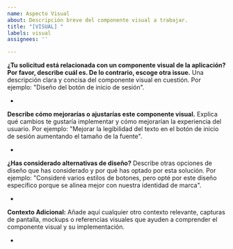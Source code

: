 ```yaml
---
name: Aspecto Visual
about: Descripción breve del componente visual a trabajar.
title: "[VISUAL] "
labels: visual
assignees: ''

---
```


**¿Tu solicitud está relacionada con un componente visual de la aplicación? Por favor, describe cuál es. De lo contrario, escoge otra issue.**
Una descripción clara y concisa del componente visual en cuestión. Por ejemplo: "Diseño del botón de inicio de sesión".

-

**Describe cómo mejorarías o ajustarías este componente visual.**
Explica qué cambios te gustaría implementar y cómo mejorarían la experiencia del usuario. Por ejemplo: "Mejorar la legibilidad del texto en el botón de inicio de sesión aumentando el tamaño de la fuente".

- 

**¿Has considerado alternativas de diseño?**
Describe otras opciones de diseño que has considerado y por qué has optado por esta solución. Por ejemplo: "Consideré varios estilos de botones, pero opté por este diseño específico porque se alinea mejor con nuestra identidad de marca".

- 

**Contexto Adicional:**
Añade aquí cualquier otro contexto relevante, capturas de pantalla, mockups o referencias visuales que ayuden a comprender el componente visual y su implementación.

-
